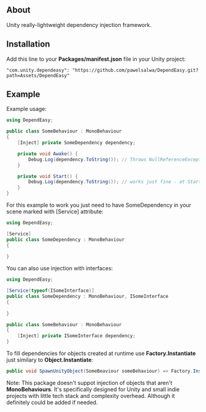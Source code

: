 ## About
Unity really-lightweight dependency injection framework.
## Installation
Add this line to your **Packages/manifest.json** file in your Unity project:
```
"com.unity.dependeasy": "https://github.com/pawelsalwa/DependEasy.git?path=Assets/DependEasy"
```
## Example
Example usage:
```csharp
using DependEasy;

public class SomeBehaviour : MonoBehaviour
{
    [Inject] private SomeDependency dependency;

    private void Awake() {
        Debug.Log(dependency.ToString()); // Throws NullReferenceException - Awake() is used for internal state
    }

    private void Start() {
        Debug.Log(dependency.ToString()); // works just fine - at Start(), all dependencies are already injected
    }
}
```

For this example to work you just need to have SomeDependency in your scene marked with [Service] attribute:
```csharp
using DependEasy;

[Service]
public class SomeDependency : MonoBehaviour
{
    
}
```
You can also use injection with interfaces:
```csharp
using DependEasy;

[Service(typeof(ISomeInterface)]
public class SomeDependency : MonoBehaviour, ISomeInterface
{
    
}

public class SomeBehaviour : MonoBehaviour
{
    [Inject] private ISomeInterface dependency;
}
```
To fill dependencies for objects created at runtime use **Factory.Instantiate** just similary to **Object.Instantiate**:
```csharp
public void SpawnUnityObject(SomeBeaviour someBehaviour) => Factory.Instantiate(someBehaviour);
```

Note: This package doesn't suppot injection of objects that aren't **MonoBehaviours**. It's specifically designed for Unity and small indie projects with little tech stack and complexity overhead. Although it definitely could be added if needed.

